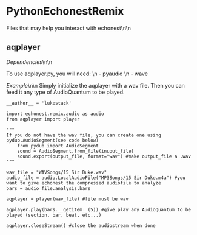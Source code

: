 # PythonEchonestRemix

Files that may help you interact with echonest\n\n


## aqplayer
*Dependencies*\n\n

To use aqplayer.py, you will need:
\n      - pyaudio 
\n      - wave 

*Example*\n\n
Simply initialize the aqplayer with a wav file.
Then you can feed it any type of AudioQuantum to be played.
```
__author__ = 'lukestack'

import echonest.remix.audio as audio
from aqplayer import player

"""
If you do not have the wav file, you can create one using pydub.AudioSegment(see code below)
    from pydub import AudioSegment
    sound = AudioSegment.from_file(inuput_file)
    sound.export(output_file, format="wav") #make output_file a .wav
"""

wav_file = "WAVSongs/15 Sir Duke.wav"
audio_file = audio.LocalAudioFile("MP3Songs/15 Sir Duke.m4a") #you want to give echonest the compressed audiofile to analyze
bars = audio_file.analysis.bars

aqplayer = player(wav_file) #file must be wav

aqplayer.play(bars.__getitem__(5)) #give play any AudioQuantum to be played (section, bar, beat, etc...)

aqplayer.closeStream() #close the audiostream when done
```

